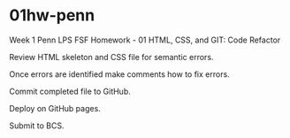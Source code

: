 # 01hw-penn
Week 1 Penn LPS FSF Homework - 01 HTML, CSS, and GIT: Code Refactor

Review HTML skeleton and CSS file for semantic errors. 

Once errors are identified make comments how to fix errors.

Commit completed file to GitHub.

Deploy on GitHub pages.

Submit to BCS.
